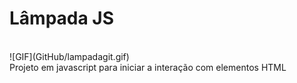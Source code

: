 # Lâmpada JS
<br/>
![GIF](GitHub/lampadagit.gif)
<br/>
Projeto em javascript para iniciar a interação com elementos HTML






